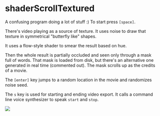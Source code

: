 # shaderScrollTextured

A confusing program doing a lot of stuff :) To start press `[space]`.

There's video playing as a source of texture.
It uses noise to draw that texture in symmetrical "butterfly like" shapes.

It uses a flow-style shader to smear the result based on hue. 

Then the whole result is partially occluded and seen only through 
a mask full of words. That mask is loaded
from disk, but there's an alternative one generated in real time (commented out).
The mask scrolls up as the credits of a movie.

The `[enter]` key jumps to a random location in the movie and randomizes noise seed.

The `s` key is used for starting and ending video export. It calls a command line
voice synthesizer to speak `start` and `stop`.

![](https://raw.githubusercontent.com/hamoid/Fun-Programming/master/processing/ideas/2018/02/shaderScrollTextured/thumb.jpg)

